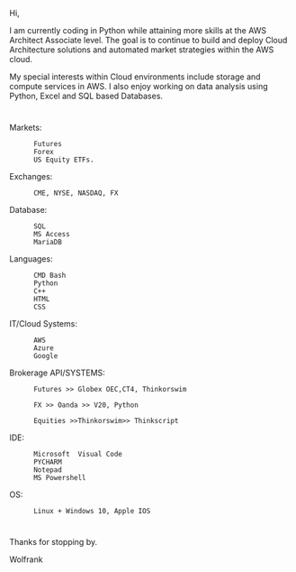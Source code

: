 Hi, 

I am currently coding in Python while attaining more skills at the AWS Architect Associate level. 
The goal is to continue to build and deploy Cloud Architecture solutions and automated market strategies within the AWS cloud. 

My special interests within Cloud environments include storage and compute services in AWS.  I also enjoy working on data analysis using Python, Excel and SQL based Databases. 

#




Markets: 

          Futures
          Forex
          US Equity ETFs.



Exchanges:  
          
          CME, NYSE, NASDAQ, FX 

Database: 
         
          SQL
          MS Access
          MariaDB 

Languages:  
    
          CMD Bash
          Python
          C++
          HTML
          CSS
         

IT/Cloud Systems:  
  
          AWS
          Azure 
          Google 

Brokerage API/SYSTEMS: 
                     
          Futures >> Globex OEC,CT4, Thinkorswim
                      
          FX >> Oanda >> V20, Python 
                      
          Equities >>Thinkorswim>> Thinkscript
                      
                      

IDE:  

          Microsoft  Visual Code
          PYCHARM 
          Notepad 
          MS Powershell  

OS: 

          Linux + Windows 10, Apple IOS 


#

Thanks for stopping by.

Wolfrank




